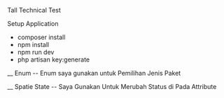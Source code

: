 Tall Technical Test

Setup Application

- composer install
- npm install
- npm run dev
- php artisan key:generate


__ Enum 
    -- Enum saya gunakan untuk Pemilihan Jenis Paket

__ Spatie State
    -- Saya Gunakan Untuk Merubah Status di Pada Attribute

